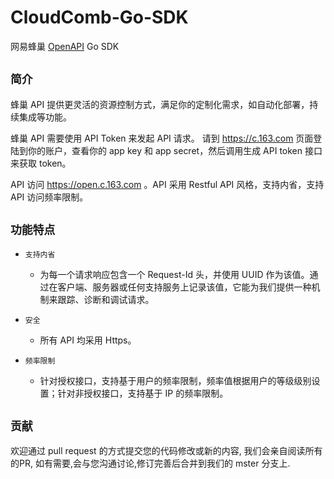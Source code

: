 CloudComb-Go-SDK
================
网易蜂巢 [OpenAPI](https://c.163.com/wiki/index.php?title=OpenAPI%E4%BB%8B%E7%BB%8D) Go SDK


## `简介`

蜂巢 API 提供更灵活的资源控制方式，满足你的定制化需求，如自动化部署，持续集成等功能。

蜂巢 API 需要使用 API Token 来发起 API 请求。 请到 https://c.163.com 页面登陆到你的账户，查看你的 app key 和 app secret，然后调用生成 API token 接口来获取 token。

API 访问 https://open.c.163.com 。API 采用 Restful API 风格，支持内省，支持 API 访问频率限制。

## `功能特点`

* `支持内省`

    * 为每一个请求响应包含一个 Request-Id 头，并使用 UUID 作为该值。通过在客户端、服务器或任何支持服务上记录该值，它能为我们提供一种机制来跟踪、诊断和调试请求。

* `安全`

    * 所有 API 均采用 Https。

* `频率限制`

    * 针对授权接口，支持基于用户的频率限制，频率值根据用户的等级级别设置；针对非授权接口，支持基于 IP 的频率限制。

## `贡献`

欢迎通过 pull request 的方式提交您的代码修改或新的内容, 我们会亲自阅读所有的PR, 如有需要,会与您沟通讨论,修订完善后合并到我们的 mster 分支上.
 



